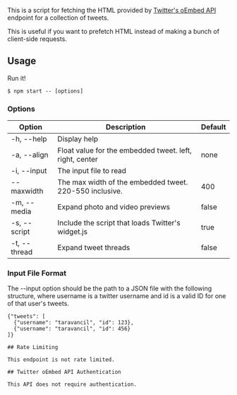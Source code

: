 This is a script for fetching the HTML provided by [Twitter's oEmbed
API](https://dev.twitter.com/rest/reference/get/statuses/oembed)
endpoint for a collection of tweets.

This is useful if you want to prefetch HTML instead of making a bunch
of client-side requests.

## Usage

Run it!

```
$ npm start -- [options]
```

### Options

| Option | Description | Default |
| --- | --- | --- |
| -h, --help | Display help | |
| -a, --align | Float value for the embedded tweet. left, right, center | none |
| -i, --input | The input file to read | |
| --maxwidth | The max width of the embedded tweet. 220-550 inclusive. | 400 |
| -m, --media | Expand photo and video previews | false |
| -s, --script | Include the script that loads Twitter's widget.js | true |
| -t, --thread | Expand tweet threads | false |

### Input File Format

The --input option should be the path to a JSON file with the
following structure, where username is a twitter username and id is
a valid ID for one of that user's tweets.

```
{"tweets": [
  {"username": "taravancil", "id": 123},
  {"username": "taravancil", "id": 456}
]}

## Rate Limiting

This endpoint is not rate limited.

## Twitter oEmbed API Authentication

This API does not require authentication.